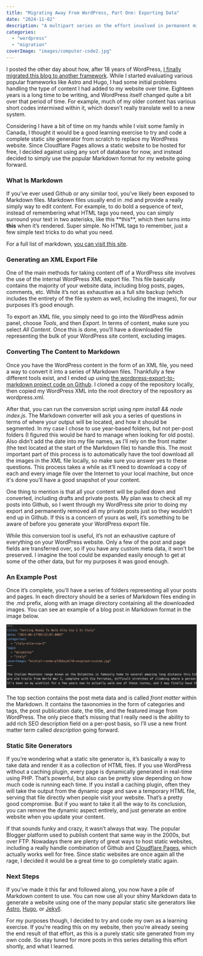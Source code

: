 ```yaml
---
title: "Migrating Away From WordPress, Part One: Exporting Data"
date: "2024-11-02"
description: "A multipart series on the effort involved in permanent migrating away from the WordPress platform"
categories: 
  - "wordpress"
  - "migration"
coverImage: "images/computer-code2.jpg"
---
```


I posted the other day about how, after 18 years of WordPress, [I finally migrated this blog to another framework](/posts/wordpress-is-on-dangerous-ground.html). While I started evaluating various popular frameworks like Astro and Hugo, I had some initial problems handling the type of content I had added to my website over time. Eighteen years is a long time to be writing, and WordPress itself changed quite a bit over that period of time. For example, much of my older content has various short codes intermixed within it, which doesn’t really translate well to a new system.  

Considering I have a bit of time on my hands while I visit some family in Canada, I thought it would be a good learning exercise to try and code a complete static site generator from scratch to replace my WordPress website. Since Cloudflare Pages allows a static website to be hosted for free, I decided against using any sort of database for now, and instead decided to simply use the popular Markdown format for my website going forward.

### What Is Markdown 

If you’ve ever used Github or any similar tool, you’ve likely been exposed to Markdown files. Markdown files usually end in .md and provide a really simply way to edit content. For example, to do bold a sequence of text, instead of remembering what HTML tags you need, you can simply surround your text in two asterisks, like this \*\*this\*\*, which then turns into **this** when it’s rendered. Super simple. No HTML tags to remember, just a few simple text tricks to do what you need.

For a full list of markdown, [you can visit this site](https://www.markdownguide.org/basic-syntax/). 

### Generating an XML Export File

One of the main methods for taking content off of a WordPress site involves the use of the internal WordPress XML export file.  This file basically contains the majority of your website data, including blog posts, pages, comments, etc. While it’s not as exhaustive as a full site backup (which includes the entirety of the file system as well, including the images), for our purposes it’s good enough. 


To export an XML file, you simply need to go into the WordPress admin panel, choose *Tools*, and then *Export*. In terms of content, make sure you select *All Content*.  Once this is done, you’ll have a downloaded file representing the bulk of your WordPress site content, excluding images. 

### Converting The Content to Markdown

Once you have the WordPress content in the form of an XML file, you need a way to convert it into a series of Markdown files. Thankfully a few different tools exist, and I ended up using [the wordpress-export-to-markdown project code on Github](https://github.com/lonekorean/wordpress-export-to-markdown).  I cloned a copy of the repository locally, then copied my WordPress XML into the root directory of the repository as wordpress.xml.

After that, you can run the conversion script using *npm install && node index.js*. The Markdown converter will ask you a series of questions in terms of where your output will be located, and how it should be segmented. In my case I chose to use year-based folders, but not per-post folders (I figured this would be hard to manage when looking for old posts). Also didn’t add the date into my file names, as I’ll rely on the front matter (the text located at the start of the Markdown file) to handle this. The most important part of this process is to automatically have the tool download all the images in the XML file locally, so make sure you answer yes to these questions. This process takes a while as it’ll need to download a copy of each and every image file over the Internet to your local machine, but once it's done you’ll have a good snapshot of your content.

One thing to mention is that all your content will be pulled down and converted, including drafts and private posts. My plan was to check all my posts into Github, so I went through my WordPress site prior to doing my export and permanently removed all my private posts just so they wouldn’t end up in Github. If this is a concern of yours as well, it’s something to be aware of before you generate your WordPress export file.

While this conversion tool is useful, it’s not an exhaustive capture of everything on your WordPress website.  Only a few of the post and page fields are transferred over, so if you have any custom meta data, it won’t be preserved. I imagine the tool could be expanded easily enough to get at some of the other data, but for my purposes it was good enough.

### An Example Post

Once it’s complete, you’ll have a series of folders representing all your posts and pages. In each directory should be a series of Markdown files ending in the .md prefix, along with an image directory containing all the downloaded images.  You can see an example of a blog post in Markdown format in the image below.   

![Markdown Example](images/markdown-example.png)

The top section contains the post meta data and is called *front matter* within the Markdown. It contains the taxonomies in the form of categories and tags, the post publication date, the title, and the featured image from WordPress. The only piece that’s missing that I really need is the ability to add rich SEO description field on a per-post basis, so I’ll use a new front matter term called *description* going forward.

### Static Site Generators

If you’re wondering what a static site generator is, it’s basically a way to take data and render it as a collection of HTML files. If you use WordPress without a caching plugin, every page is dynamically generated in real-time using PHP. That’s powerful, but also can be pretty slow depending on how much code is running each time. If you install a caching plugin, often they will take the output from the dynamic page and save a temporary HTML file, serving that file directly when people visit your website. That’s a pretty good compromise. But if you want to take it all the way to its conclusion, you can remove the dynamic aspect entirely, and just generate an entire website when you update your content.

If that sounds funky and crazy, it wasn’t always that way. The popular Blogger platform used to publish content that same way in the 2000s, but over FTP. Nowadays there are plenty of great ways to host static websites, including a really handle combination of Github and [Cloudflare Pages](https://pages.cloudflare.com/), which actually works well for free.  Since static websites are once again all the rage, I decided it would be a great time to go completely static again.

### Next Steps

If you’ve made it this far and followed along, you now have a pile of Markdown content to use. You can now use all your shiny Markdown data to generate a website using one of the many popular static site generators like [Astro](https://astro.build/), [Hugo](https://gohugo.io/), or [Jekyll](https://jekyllrb.com/). 

For my purposes though, I decided to try and code my own as a learning exercise. If you’re reading this on my website, then you’re already seeing the end result of that effort, as this is a purely static site generated from my own code. So stay tuned for more posts in this series detailing this effort shortly, and what I learned.
  


